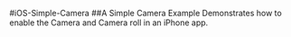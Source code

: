 #iOS-Simple-Camera
##A Simple Camera Example
Demonstrates how to enable the Camera and Camera roll in an iPhone app.
